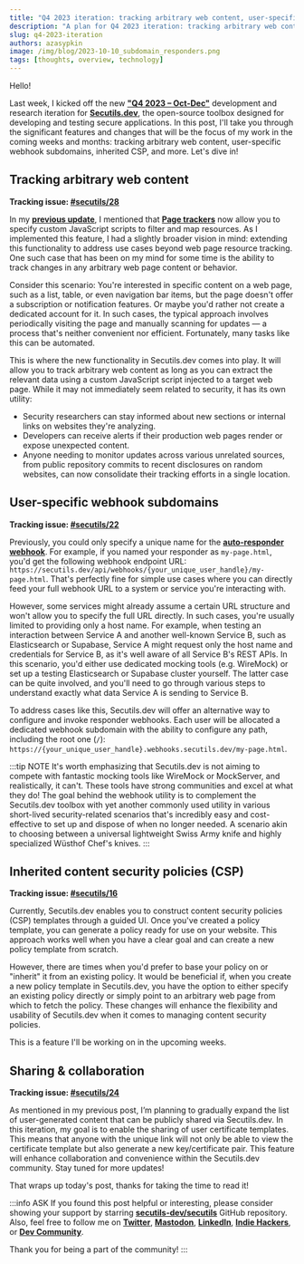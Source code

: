 ```yaml
---
title: "Q4 2023 iteration: tracking arbitrary web content, user-specific webhook subdomains, inherited CSP, and more"
description: "A plan for Q4 2023 iteration: tracking arbitrary web content, user-specific webhook subdomains, web API mocking, inherited CSP, and more."
slug: q4-2023-iteration
authors: azasypkin
image: /img/blog/2023-10-10_subdomain_responders.png
tags: [thoughts, overview, technology]
---
```

Hello!

Last week, I kicked off the new [**"Q4 2023 – Oct-Dec"**](https://github.com/orgs/secutils-dev/projects/1/views/1) development and research iteration for [**Secutils.dev**](https://secutils.dev), the open-source toolbox designed for developing and testing secure applications. In this post, I'll take you through the significant features and changes that will be the focus of my work in the coming weeks and months: tracking arbitrary web content, user-specific webhook subdomains, inherited CSP, and more. Let's dive in!

<!--truncate-->

## Tracking arbitrary web content

**Tracking issue: [#secutils/28](https://github.com/secutils-dev/secutils/issues/28)**

In my [**previous update**](https://secutils.dev/docs/blog/alpha3-release), I mentioned that [**Page trackers**](https://secutils.dev/docs/guides/web_scraping/page) now allow you to specify custom JavaScript scripts to filter and map resources. As I implemented this feature, I had a slightly broader vision in mind: extending this functionality to address use cases beyond web page resource tracking. One such case that has been on my mind for some time is the ability to track changes in any arbitrary web page content or behavior.

Consider this scenario: You're interested in specific content on a web page, such as a list, table, or even navigation bar items, but the page doesn't offer a subscription or notification features. Or maybe you'd rather not create a dedicated account for it. In such cases, the typical approach involves periodically visiting the page and manually scanning for updates — a process that's neither convenient nor efficient. Fortunately, many tasks like this can be automated.

This is where the new functionality in Secutils.dev comes into play. It will allow you to track arbitrary web content as long as you can extract the relevant data using a custom JavaScript script injected to a target web page. While it may not immediately seem related to security, it has its own utility:

* Security researchers can stay informed about new sections or internal links on websites they're analyzing. 
* Developers can receive alerts if their production web pages render or expose unexpected content. 
* Anyone needing to monitor updates across various unrelated sources, from public repository commits to recent disclosures on random websites, can now consolidate their tracking efforts in a single location.

## User-specific webhook subdomains

**Tracking issue: [#secutils/22](https://github.com/secutils-dev/secutils/issues/22)**

Previously, you could only specify a unique name for the [**auto-responder webhook**](https://secutils.dev/docs/guides/webhooks). For example, if you named your responder as `my-page.html`, you'd get the following webhook endpoint URL: `https://secutils.dev/api/webhooks/{your_unique_user_handle}/my-page.html`. That's perfectly fine for simple use cases where you can directly feed your full webhook URL to a system or service you're interacting with.

However, some services might already assume a certain URL structure and won't allow you to specify the full URL directly. In such cases, you're usually limited to providing only a host name. For example, when testing an interaction between Service A and another well-known Service B, such as Elasticsearch or Supabase, Service A might request only the host name and credentials for Service B, as it's well aware of all Service B's REST APIs. In this scenario, you'd either use dedicated mocking tools (e.g. WireMock) or set up a testing Elasticsearch or Supabase cluster yourself. The latter case can be quite involved, and you'll need to go through various steps to understand exactly what data Service A is sending to Service B.

To address cases like this, Secutils.dev will offer an alternative way to configure and invoke responder webhooks. Each user will be allocated a dedicated webhook subdomain with the ability to configure any path, including the root one (`/`): `https://{your_unique_user_handle}.webhooks.secutils.dev/my-page.html`.

:::tip NOTE
It's worth emphasizing that Secutils.dev is not aiming to compete with fantastic mocking tools like WireMock or MockServer, and realistically, it can't. These tools have strong communities and excel at what they do! The goal behind the webhook utility is to complement the Secutils.dev toolbox with yet another commonly used utility in various short-lived security-related scenarios that's incredibly easy and cost-effective to set up and dispose of when no longer needed. A scenario akin to choosing between a universal lightweight Swiss Army knife and highly specialized Wüsthof Chef's knives.
:::

## Inherited content security policies (CSP)

**Tracking issue: [#secutils/16](https://github.com/secutils-dev/secutils/issues/16)**

Currently, Secutils.dev enables you to construct content security policies (CSP) templates through a guided UI. Once you've created a policy template, you can generate a policy ready for use on your website. This approach works well when you have a clear goal and can create a new policy template from scratch.

However, there are times when you'd prefer to base your policy on or "inherit" it from an existing policy. It would be beneficial if, when you create a new policy template in Secutils.dev, you have the option to either specify an existing policy directly or simply point to an arbitrary web page from which to fetch the policy. These changes will enhance the flexibility and usability of Secutils.dev when it comes to managing content security policies.

This is a feature I'll be working on in the upcoming weeks.

## Sharing & collaboration

**Tracking issue: [#secutils/24](https://github.com/secutils-dev/secutils/issues/24)**

As mentioned in my previous post, I’m planning to gradually expand the list of user-generated content that can be publicly shared via Secutils.dev. In this iteration, my goal is to enable the sharing of user certificate templates. This means that anyone with the unique link will not only be able to view the certificate template but also generate a new key/certificate pair. This feature will enhance collaboration and convenience within the Secutils.dev community. Stay tuned for more updates!

That wraps up today's post, thanks for taking the time to read it!

:::info ASK
If you found this post helpful or interesting, please consider showing your support by starring [**secutils-dev/secutils**](https://github.com/secutils-dev/secutils) GitHub repository. Also, feel free to follow me on [**Twitter**](https://twitter.com/aleh_zasypkin), [**Mastodon**](https://infosec.exchange/@azasypkin), [**LinkedIn**](https://www.linkedin.com/in/azasypkin/), [**Indie Hackers**](https://www.indiehackers.com/azasypkin/history), or [**Dev Community**](https://dev.to/azasypkin).

Thank you for being a part of the community!
:::
